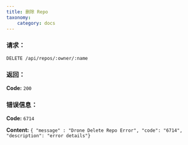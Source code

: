 ```yaml
---
title: 删除 Repo
taxonomy:
    category: docs
---
```


### 请求：

    DELETE /api/repos/:owner/:name

### 返回：

**Code:** `200`

### 错误信息：

**Code:** `6714`

**Content:** `{ "message" : "Drone Delete Repo Error", "code": "6714", "description": "error details"}`
